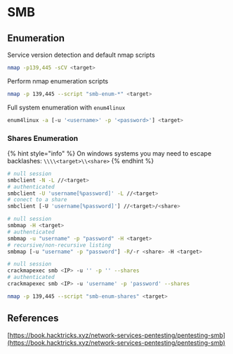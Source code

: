 # SMB

## Enumeration

Service version detection and default nmap scripts

```bash
nmap -p139,445 -sCV <target>
```

Perform nmap enumeration scripts

```bash
nmap -p 139,445 --script "smb-enum-*" <target>
```

Full system enumeration with `enum4linux`

```bash
enum4linux -a [-u '<username>' -p '<password>'] <target>
```

### Shares Enumeration

{% hint style="info" %}
On windows systems you may need to escape backlashes: `\\\\<target>\\<share>`
{% endhint %}

```bash
# null session
smbclient -N -L //<target>
# authenticated
smbclient -U 'username[%password]' -L //<target>
# conect to a share
smbclient [-U 'username[%password]'] //<target>/<share>
```

```bash
# null session
smbmap -H <target>
# authenticated
smbmap -u "username" -p "password" -H <target>
# recursive/non-recursive listing
smbmap [-u "username" -p "password"] -R/-r <share> -H <target>
```

```bash
# null session
crackmapexec smb <IP> -u '' -p '' --shares
# authenticated
crackmapexec smb <IP> -u 'username' -p 'password' --shares
```

```bash
nmap -p 139,445 --script "smb-enum-shares" <target>
```

## References

[https://book.hacktricks.xyz/network-services-pentesting/pentesting-smb](https://book.hacktricks.xyz/network-services-pentesting/pentesting-smb)
